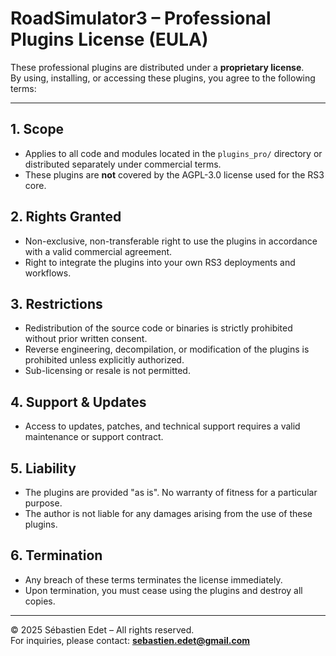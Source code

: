 # RoadSimulator3 – Professional Plugins License (EULA)

These professional plugins are distributed under a **proprietary license**.  
By using, installing, or accessing these plugins, you agree to the following terms:

---

## 1. Scope
- Applies to all code and modules located in the `plugins_pro/` directory or distributed separately under commercial terms.
- These plugins are **not** covered by the AGPL-3.0 license used for the RS3 core.

## 2. Rights Granted
- Non-exclusive, non-transferable right to use the plugins in accordance with a valid commercial agreement.
- Right to integrate the plugins into your own RS3 deployments and workflows.

## 3. Restrictions
- Redistribution of the source code or binaries is strictly prohibited without prior written consent.
- Reverse engineering, decompilation, or modification of the plugins is prohibited unless explicitly authorized.
- Sub-licensing or resale is not permitted.

## 4. Support & Updates
- Access to updates, patches, and technical support requires a valid maintenance or support contract.

## 5. Liability
- The plugins are provided "as is". No warranty of fitness for a particular purpose.
- The author is not liable for any damages arising from the use of these plugins.

## 6. Termination
- Any breach of these terms terminates the license immediately.
- Upon termination, you must cease using the plugins and destroy all copies.

---

© 2025 Sébastien Edet – All rights reserved.  
For inquiries, please contact: **sebastien.edet@gmail.com**
